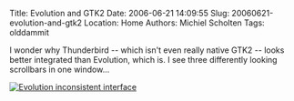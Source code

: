 Title: Evolution and GTK2
Date: 2006-06-21 14:09:55
Slug: 20060621-evolution-and-gtk2
Location: Home
Authors: Michiel Scholten
Tags: olddammit

<p>I wonder why Thunderbird -- which isn't even really native GTK2 -- looks better integrated than Evolution, which is. I see three differently looking scrollbars in one window...</p>

<div class="content-image"><div><a href="http://aquariusoft.org/albums/various/20060621_evolution_3_different_scrollbars.png"><img src="/~mbscholt/images/content/20060621_evolution_3_different_scrollbars_scaled.png" alt="Evolution inconsistent interface" title="Evolution inconsistent interface" /></a></div></div>
<br style="clear: both;" />